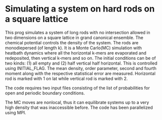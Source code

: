 # Simulating a system on hard rods on a square lattice
This prog simulates a system of long rods with no intersection allowed in two dimensions on a square lattice in grand canonical ensemble. The chemical potential controls the density of the system. The rods are monodiepersed (of length k). It is a Monte Carlo(MC) simulation with heatbath dynamics where all the horizontal k-mers are evaporated and redeposited, then vertical k-mers and so on. The initial conditions can be of two kinds: (1) all empty and (2) half vertical half horizontal. This is controlled using INITIAL_FLAG. The mean density, order parameter, second and fourth moment along with the respective statistical error are measured. Horizontal rod is marked with 1 on lat while vertical rod is marked with 2.

The code requires two input files consisting of the list of probabilities for open and periodic boundary conditions. 

The MC moves are nonlocal, thus it can equilibrate systems up to a very high density that was inaccessible before. The code has been parallelized using MPI.
